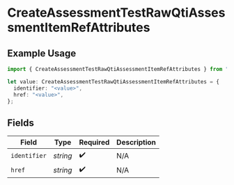 # CreateAssessmentTestRawQtiAssessmentItemRefAttributes

## Example Usage

```typescript
import { CreateAssessmentTestRawQtiAssessmentItemRefAttributes } from "qti/models/operations";

let value: CreateAssessmentTestRawQtiAssessmentItemRefAttributes = {
  identifier: "<value>",
  href: "<value>",
};
```

## Fields

| Field              | Type               | Required           | Description        |
| ------------------ | ------------------ | ------------------ | ------------------ |
| `identifier`       | *string*           | :heavy_check_mark: | N/A                |
| `href`             | *string*           | :heavy_check_mark: | N/A                |